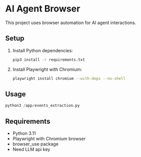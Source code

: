 # AI Agent Browser

This project uses browser automation for AI agent interactions.

## Setup

1. Install Python dependencies:
   ```bash
   pip3 install -r requirements.txt
   ```

2. Install Playwright with Chromium:
   ```bash
   playwright install chromium --with-deps --no-shell
   ```

## Usage
```python
python3 /app/events_extraction.py
```
## Requirements

- Python 3.11
- Playwright with Chromium browser
- browser_use package 
- Need LLM api key
